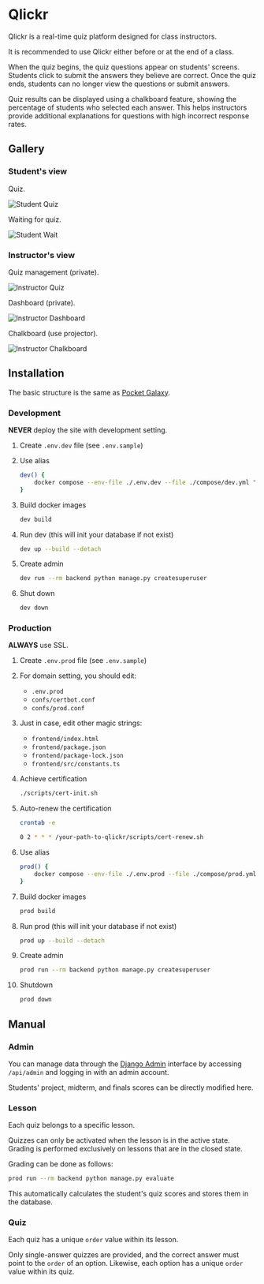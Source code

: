 # Qlickr

Qlickr is a real-time quiz platform designed for class instructors.

It is recommended to use Qlickr either before or at the end of a class.

When the quiz begins, the quiz questions appear on students' screens. Students click to submit the answers they believe are correct. Once the quiz ends, students can no longer view the questions or submit answers.

Quiz results can be displayed using a chalkboard feature, showing the percentage of students who selected each answer. This helps instructors provide additional explanations for questions with high incorrect response rates.

## Gallery

### Student's view

Quiz.

![Student Quiz](others/student-quiz.png)

Waiting for quiz.

![Student Wait](others/student-wait.png)

### Instructor's view

Quiz management (private).

![Instructor Quiz](others/instructor-quiz.png)

Dashboard (private).

![Instructor Dashboard](others/instructor-dashboard.png)

Chalkboard (use projector).

![Instructor Chalkboard](others/instructor-chalkboard.png)

## Installation

The basic structure is the same as [Pocket Galaxy](https://github.com/theeluwin/pocket-galaxy).

### Development

**NEVER** deploy the site with development setting.

1. Create `.env.dev` file (see `.env.sample`)

2. Use alias

    ```bash
    dev() {
        docker compose --env-file ./.env.dev --file ./compose/dev.yml "$@"
    }
    ```

3. Build docker images

    ```bash
    dev build
    ```

4. Run dev (this will init your database if not exist)

    ```bash
    dev up --build --detach
    ```

5. Create admin

    ```bash
    dev run --rm backend python manage.py createsuperuser
    ```

6. Shut down

    ```bash
    dev down
    ```

### Production

**ALWAYS** use SSL.

1. Create `.env.prod` file (see `.env.sample`)

2. For domain setting, you should edit:

    * `.env.prod`
    * `confs/certbot.conf`
    * `confs/prod.conf`

3. Just in case, edit other magic strings:

    * `frontend/index.html`
    * `frontend/package.json`
    * `frontend/package-lock.json`
    * `frontend/src/constants.ts`

4. Achieve certification

    ```bash
    ./scripts/cert-init.sh
    ```

5. Auto-renew the certification

    ```bash
    crontab -e
    ```

    ```bash
    0 2 * * * /your-path-to-qlickr/scripts/cert-renew.sh
    ```

6. Use alias

    ```bash
    prod() {
        docker compose --env-file ./.env.prod --file ./compose/prod.yml "$@"
    }
    ```

7. Build docker images

    ```bash
    prod build
    ```

8. Run prod (this will init your database if not exist)

    ```bash
    prod up --build --detach
    ```

9. Create admin

    ```bash
    prod run --rm backend python manage.py createsuperuser
    ```

10. Shutdown

    ```bash
    prod down
    ```

## Manual

### Admin

You can manage data through the [Django Admin](https://docs.djangoproject.com/en/5.2/ref/contrib/admin/) interface by accessing `/api/admin` and logging in with an admin account.

Students' project, midterm, and finals scores can be directly modified here.

### Lesson

Each quiz belongs to a specific lesson.

Quizzes can only be activated when the lesson is in the active state. Grading is performed exclusively on lessons that are in the closed state.

Grading can be done as follows:

```bash
prod run --rm backend python manage.py evaluate
```

This automatically calculates the student's quiz scores and stores them in the database.

### Quiz

Each quiz has a unique `order` value within its lesson.

Only single-answer quizzes are provided, and the correct answer must point to the `order` of an option. Likewise, each option has a unique `order` value within its quiz.
